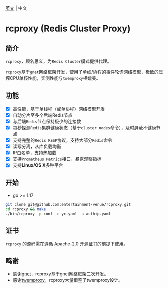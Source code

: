 [英文](README.md) | 中文

# rcproxy (Redis Cluster Proxy)

## 简介

`rcproxy`，顾名思义，为`Redis Cluster`模式提供代理。

`rcproxy`基于`gnet`网络框架开发，使用了单线/协程的事件轮询网络模型，极致的压榨CPU单核性能，实测性能与`twemproxy`相媲美。

## 功能

- [x] 高性能，基于单线程（或单协程）网络模型开发
- [x] 自动分片至多个后端Redis节点
- [x] 与后端`Redis`节点保持极少的连接数
- [x] 每秒探测`Redis`集群健康状态（基于`cluster nodes`命令），及时屏蔽不健康节点
- [x] 支持完整的`Redis RESP`协议，支持大部分`Redis`命令
- [x] 读写分离，从库负载均衡
- [x] IP白名单，支持热加载
- [x] 支持`Prometheus Metrics`接口，暴露观察指标
- [x] 支持**Linux/OS X**多种平台

## 开始

* go >= 1.17

```bash
git clone git@github.com:entertainment-venue/rcproxy.git
cd rcproxy && make
./bin/rcproxy -p conf -c yc.yaml -a authip.yaml
```

## 证书

`rcproxy` 的源码需在遵循 Apache-2.0 开源证书的前提下使用。

## 鸣谢

- 感谢[gnet](https://github.com/panjf2000/gnet)，rcproxy基于gnet网络框架二次开发。
- 感谢[twemproxy](https://github.com/twitter/twemproxy)，rcproxy大量借鉴了twemproxy设计。